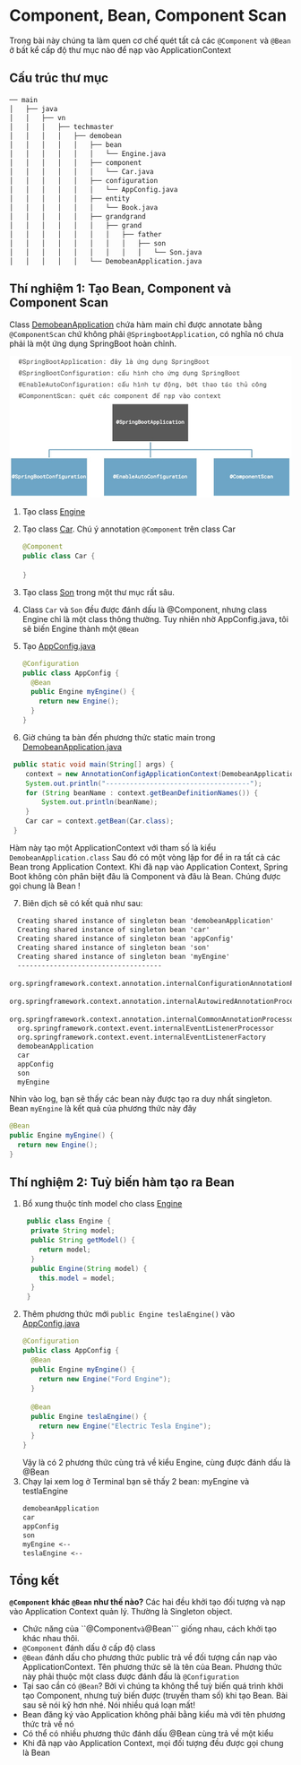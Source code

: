 # Component, Bean, Component Scan
Trong bài này chúng ta làm quen cơ chế quét tất cả các ```@Component``` và ```@Bean``` ở bất kể cấp độ thư mục nào để nạp vào ApplicationContext

## Cấu trúc thư mục
```
── main
│   ├── java
│   │   ├── vn
│   │   │   ├── techmaster
│   │   │   │   ├── demobean
│   │   │   │   │   ├── bean
│   │   │   │   │   │   └── Engine.java
│   │   │   │   │   ├── component
│   │   │   │   │   │   └── Car.java
│   │   │   │   │   ├── configuration
│   │   │   │   │   │   └── AppConfig.java
│   │   │   │   │   ├── entity
│   │   │   │   │   │   └── Book.java
│   │   │   │   │   ├── grandgrand
│   │   │   │   │   │   ├── grand
│   │   │   │   │   │   │   ├── father
│   │   │   │   │   │   │   │   ├── son
│   │   │   │   │   │   │   │   │   └── Son.java
│   │   │   │   │   └── DemobeanApplication.java
```

## Thí nghiệm 1: Tạo Bean, Component và Component Scan
Class [DemobeanApplication](src/main/java/vn/techmaster/demobean/DemobeanApplication.java) chứa hàm main chỉ được annotate bằng ```@ComponentScan``` chứ không phải ```@SpringbootApplication```, có nghĩa nó chưa phải là một ứng dụng SpringBoot hoàn chỉnh.

![](images/SpringBootAppAnnotate.jpg)

1. Tạo class [Engine](src/main/java/vn/techmaster/demobean/bean/Engine.java)
2. Tạo class [Car](src/main/java/vn/techmaster/demobean/component/Car.java). Chú ý annotation ```@Component``` trên class Car
   ```java
   @Component
   public class Car {
  
   }
   ```
3. Tạo class [Son](src/main/java/vn/techmaster/demobean/grandgrand/grand/father/son/Son.java) trong một thư mục rất sâu.
4. Class ```Car``` và ```Son``` đều được đánh dấu là @Component, nhưng class Engine chỉ là một class thông thường. Tuy nhiên nhờ AppConfig.java, tôi sẽ biến Engine thành một ```@Bean```
5. Tạo [AppConfig.java](src/main/java/vn/techmaster/demobean/configuration/AppConfig.java)
   ```java
   @Configuration
   public class AppConfig {
     @Bean
     public Engine myEngine() {
       return new Engine();
     }
   }
   ```

6. Giờ chúng ta bàn đến phương thức static main trong [DemobeanApplication.java](src/main/java/vn/techmaster/demobean/entity/Book.java)
  ```java
   public static void main(String[] args) {
	  context = new AnnotationConfigApplicationContext(DemobeanApplication.class);
	  System.out.println("------------------------------------");
	  for (String beanName : context.getBeanDefinitionNames()) {
		  System.out.println(beanName);
	  }
	  Car car = context.getBean(Car.class);
   }
  ```
  Hàm này tạo một ApplicationContext với tham số là kiểu ```DemobeanApplication.class```
  Sau đó có một vòng lặp for để in ra tất cả các Bean trong Application Context. Khi đã nạp vào Application Context, Spring Boot không còn phân biệt đâu là Component và đâu là Bean. Chúng được gọi chung là Bean !

7. Biên dịch sẽ có kết quả như sau:   
  ```
    Creating shared instance of singleton bean 'demobeanApplication'
    Creating shared instance of singleton bean 'car'
    Creating shared instance of singleton bean 'appConfig'
    Creating shared instance of singleton bean 'son'
    Creating shared instance of singleton bean 'myEngine'
    ------------------------------------
    org.springframework.context.annotation.internalConfigurationAnnotationProcessor
    org.springframework.context.annotation.internalAutowiredAnnotationProcessor
    org.springframework.context.annotation.internalCommonAnnotationProcessor
    org.springframework.context.event.internalEventListenerProcessor
    org.springframework.context.event.internalEventListenerFactory
    demobeanApplication
    car
    appConfig
    son
    myEngine
  ```

  Nhìn vào log, bạn sẽ thấy các bean này được tạo ra duy nhất singleton.
  Bean ```myEngine``` là kết quả của phương thức này đây
  ```java
  @Bean
  public Engine myEngine() {
    return new Engine();
  }
  ```


## Thí nghiệm 2: Tuỳ biến hàm tạo ra Bean

1. Bổ xung thuộc tính model cho class [Engine](src/main/java/vn/techmaster/demobean/bean/Engine.java)
   ```java
    public class Engine {
     private String model;
     public String getModel() {
       return model;
     }
     public Engine(String model) {
       this.model = model;
     }
    }
   ```
2. Thêm phương thức mới ```public Engine teslaEngine()``` vào [AppConfig.java](src/main/java/vn/techmaster/demobean/configuration/AppConfig.java)
   ```java
   @Configuration
   public class AppConfig {
     @Bean
     public Engine myEngine() {
       return new Engine("Ford Engine");
     }
   
     @Bean
     public Engine teslaEngine() {
       return new Engine("Electric Tesla Engine");
     }
   }
   ```
   Vậy là có 2 phương thức cùng trả về kiểu Engine, cùng được đánh dấu là @Bean
3. Chạy lại xem log ở Terminal bạn sẽ thấy 2 bean: myEngine và testlaEngine
   ```
   demobeanApplication
   car
   appConfig
   son
   myEngine <--
   teslaEngine <--
   ```


## Tổng kết
**```@Component``` khác ```@Bean``` như thế nào?**
Các hai đều khởi tạo đối tượng và nạp vào Application Context quản lý. Thường là Singleton object.
- Chức năng của ``@Component``` và ```@Bean``` giống nhau, cách khởi tạo khác nhau thôi.
- ```@Component``` đánh dấu ở cấp độ class
- ```@Bean``` đánh dấu cho phương thức public trả về đối tượng cần nạp vào ApplicationContext. Tên phương thức sẽ là tên của Bean. Phương thức này phải thuộc một class được đánh đấu là ```@Configuration```
- Tại sao cần có ```@Bean```? Bởi vì chúng ta không thể tuỳ biến quá trình khởi tạo Component, nhưng tuỳ biến được (truyền tham số) khi tạo Bean. Bài sau sẽ nói kỹ hơn nhé. Nói nhiều quá loạn mất!
- Bean đăng ký vào Application không phải bằng kiểu mà với tên phương thức trả về nó
- Có thể có nhiều phương thức đánh dấu @Bean cùng trả về một kiểu
- Khi đã nạp vào Application Context, mọi đối tượng đều được gọi chung là Bean
